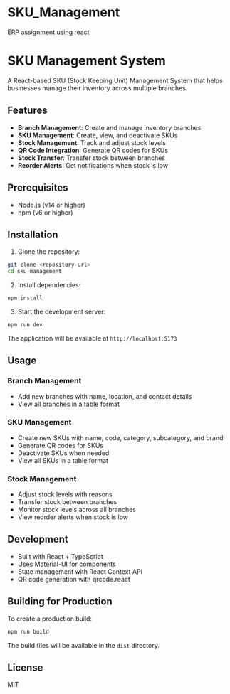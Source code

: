 # SKU_Management
ERP assignment using react

# SKU Management System

A React-based SKU (Stock Keeping Unit) Management System that helps businesses manage their inventory across multiple branches.

## Features

- **Branch Management**: Create and manage inventory branches
- **SKU Management**: Create, view, and deactivate SKUs
- **Stock Management**: Track and adjust stock levels
- **QR Code Integration**: Generate QR codes for SKUs
- **Stock Transfer**: Transfer stock between branches
- **Reorder Alerts**: Get notifications when stock is low

## Prerequisites

- Node.js (v14 or higher)
- npm (v6 or higher)

## Installation

1. Clone the repository:
```bash
git clone <repository-url>
cd sku-management
```

2. Install dependencies:
```bash
npm install
```

3. Start the development server:
```bash
npm run dev
```

The application will be available at `http://localhost:5173`

## Usage

### Branch Management
- Add new branches with name, location, and contact details
- View all branches in a table format

### SKU Management
- Create new SKUs with name, code, category, subcategory, and brand
- Generate QR codes for SKUs
- Deactivate SKUs when needed
- View all SKUs in a table format

### Stock Management
- Adjust stock levels with reasons
- Transfer stock between branches
- Monitor stock levels across all branches
- View reorder alerts when stock is low

## Development

- Built with React + TypeScript
- Uses Material-UI for components
- State management with React Context API
- QR code generation with qrcode.react

## Building for Production

To create a production build:

```bash
npm run build
```

The build files will be available in the `dist` directory.

## License

MIT 
